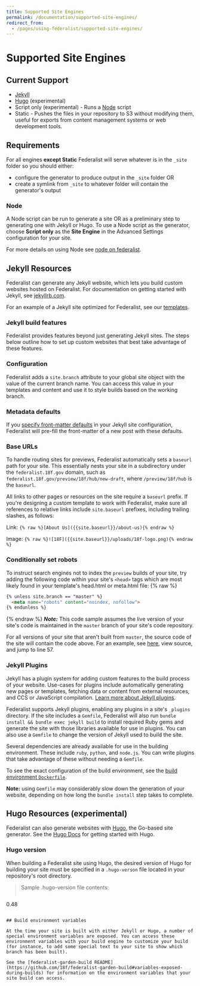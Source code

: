 ```yaml
---
title: Supported Site Engines
permalink: /documentation/supported-site-engines/
redirect_from:
  - /pages/using-federalist/supported-site-engines/
---
```


# Supported Site Engines

## Current Support
- [Jekyll](http://jekyllrb.com)
- [Hugo](https://gohugo.io/) (experimental)
- Script only (experimental) - Runs a [Node](https://nodejs.org) script
- Static - Pushes the files in your repository to S3 without modifying them, useful for exports from content management systems or web development tools.

## Requirements
For all engines **except Static** Federalist will serve whatever is in the `_site` folder so you should either:
- configure the generator to produce output in the `_site` folder OR
- create a symlink from `_site` to whatever folder will contain the generator's output

### Node
A Node script can be run to generate a site OR as a preliminary step to generating one with Jekyll or Hugo. To use a Node script as the generator, choose **Script only** as the **Site Engine** in the Advanced Settings configuration for your site.

For more details on using Node see [node on federalist](../../how-federalist-works/node-on-federalist).

## Jekyll Resources
Federalist can generate any Jekyll website, which lets you build custom websites hosted on Federalist. For documentation on getting started with Jekyll, see [jekyllrb.com](http://jekyllrb.com/).

For an example of a Jekyll site optimized for Federalist, see our [templates]({{site.baseurl}}/pages/using-federalist/templates/).

### Jekyll build features

Federalist provides features beyond just generating Jekyll sites. The steps below outline how to set up custom websites that best take advantage of these features.

### Configuration

Federalist adds a `site.branch` attribute to your global site object with the value of the current branch name. You can access this value in your templates and content and use it to style builds based on the working branch.

### Metadata defaults

If you [specify front-matter defaults](http://jekyllrb.com/docs/configuration/#front-matter-defaults) in your Jekyll site configuration, Federalist will pre-fill the front-matter of a new post with these defaults.

### Base URLs

To handle routing sites for previews, Federalist automatically sets a `baseurl` path for your site. This essentially nests your site in a subdirectory under the `federalist.18f.gov` domain, such as `federalist.18f.gov/preview/18f/hub/new-draft`, where `/preview/18f/hub` is the `baseurl`.

All links to other pages or resources on the site require a `baseurl` prefix. If you're designing a custom template to work with Federalist, make sure all references to relative links include `site.baseurl` prefixes, including trailing slashes, as follows:

Link: `{% raw %}[About Us]({{site.baseurl}}/about-us){% endraw %}`

Image: `{% raw %}![18F]({{site.baseurl}}/uploads/18f-logo.png){% endraw %}`

### Conditionally set robots

To instruct search engines not to index the `preview` builds of your site, try adding the following code within your site's `<head>` tags which are most likely found in your template's head.html or meta.html file:
{% raw %}
```markdown
{% unless site.branch == "master" %}
  <meta name="robots" content="noindex, nofollow">
{% endunless %}
```
{% endraw %}
***Note:*** This code sample assumes the live version of your site's code is maintained in the `master` branch of your site's code repository.

For all versions of your site that aren't built from `master`, the source code of the site will contain the code above. For an example, see [here](https://federalist-proxy.app.cloud.gov/preview/18f/federalist-docs/wslack-patch-1/), view source, and jump to line 57.

### Jekyll Plugins

Jekyll has a plugin system for adding custom features to the build process of your website. Use-cases for plugins include automatically generating new pages or templates, fetching data or content from external resources, and CCS or JavaScript compilation. [Learn more about Jekyll plugins](http://jekyllrb.com/docs/plugins/).

Federalist supports Jekyll plugins, enabling any plugins in a site's `_plugins` directory. If the site includes a `Gemfile`, Federalist will also run `bundle install && bundle exec jekyll build` to install required Ruby gems and generate the site with those libraries available for use in plugins. You can also use a `Gemfile` to change the version of Jekyll used to build the site.

Several dependencies are already available for use in the building environment. These include `ruby`, `python`, and `node.js`. You can write plugins that take advantage of these without needing a `Gemfile`.

To see the exact configuration of the build environment, see the [build environment `Dockerfile`](https://github.com/18F/federalist-garden-build/blob/master/Dockerfile).

**Note:** using `Gemfile` may considerably slow down the generation of your website, depending on how long the `bundle install` step takes to complete.

## Hugo Resources (experimental)

Federalist can also generate websites with [Hugo](http://gohugo.io/), the Go-based site generator. See the [Hugo Docs](https://gohugo.io/documentation/) for getting started with Hugo.

### Hugo version

When building a Federalist site using Hugo, the desired version of Hugo for building your site must be specified in a `.hugo-verson` file located in your repository's root directory.
>Sample .hugo-version file contents:
>>```markdown
0.48
```

## Build environment variables

At the time your site is built with either Jekyll or Hugo, a number of special environment variables are exposed. You can access these environment variables with your build engine to customize your build (for instance, to add some special text to your site to show which branch has been built).

See the [federalist-garden-build README](https://github.com/18f/federalist-garden-build#variables-exposed-during-builds) for information on the environment variables that your site build can access.
